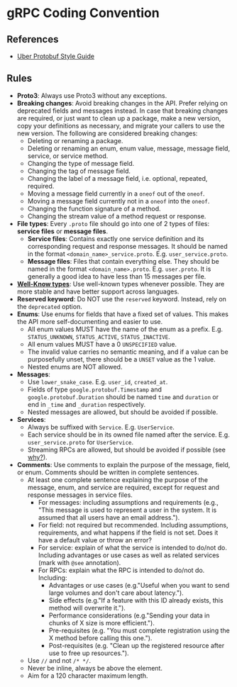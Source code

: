 # gRPC Coding Convention

## References

- [Uber Protobuf Style Guide](https://github.com/uber/prototool/blob/dev/style/README.md)

## Rules

- **Proto3**: Always use Proto3 without any exceptions.
- **Breaking changes**: Avoid breaking changes in the API. Prefer relying on deprecated fields and messages
  instead. In case that breaking changes are required, or just want to clean up a package, make a new version, copy
  your definitions as necessary, and migrate your callers to use the new version. The following are considered breaking
  changes:
    - Deleting or renaming a package.
    - Deleting or renaming an enum, enum value, message, message field, service, or service method.
    - Changing the type of message field.
    - Changing the tag of message field.
    - Changing the label of a message field, i.e. optional, repeated, required.
    - Moving a message field currently in a `oneof` out of the `oneof`.
    - Moving a message field currently not in a `oneof` into the `oneof`.
    - Changing the function signature of a method.
    - Changing the stream value of a method request or response.
- **File types**: Every `.proto` file should go into one of 2 types of files: **service files** or **message files**.
    - **Service files**: Contains exactly one service definition and its corresponding request and response messages. It
      should be named in the format `<domain_name>_service.proto`. E.g. `user_service.proto`.
    - **Message files**: Files that contain everything else. They should be named in the format `<domain_name>.proto`.
      E.g. `user.proto`. It is generally a good idea to have less than 15 messages per file.
- **[Well-Know types](https://developers.google.com/protocol-buffers/docs/reference/google.protobuf)**: Use well-known
  types whenever possible. They are more stable and have better support across languages.
- **Reserved keyword**: Do NOT use the `reserved` keyword. Instead, rely on the `deprecated` option.
- **Enums**: Use enums for fields that have a fixed set of values. This makes the API more self-documenting and easier
  to use.
    - All enum values MUST have the name of the enum as a prefix.
      E.g. `STATUS_UNKNOWN`, `STATUS_ACTIVE`, `STATUS_INACTIVE`.
    - All enum values MUST have a 0 `UNSPECIFIED` value.
    - The invalid value carries no semantic meaning, and if a value can be purposefully unset, there should be
      a `UNSET` value as the 1 value.
    - Nested enums are NOT allowed.
- **Messages**:
    - Use `lower_snake_case`. E.g. `user_id`, `created_at`.
    - Fields of type `google.protobuf.Timestamp` and `google.protobuf.Duration` should be named `time`
      and `duration` or end in `_time` and `_duration` respectively.
    - Nested messages are allowed, but should be avoided if possible.
- **Services**:
    - Always be suffixed with `Service`. E.g. `UserService`.
    - Each service should be in its owned file named after the service. E.g. `user_service.proto` for `UserService`.
    - Streaming RPCs are allowed, but should be avoided if possible (see
      [why?](https://github.com/uber/prototool/blob/dev/style/README.md#streaming-rpcs)).
- **Comments**: Use comments to explain the purpose of the message, field, or enum. Comments should be written in
  complete sentences.
    - At least one complete sentence explaining the purpose of the message, enum, and service are required, except
      for request and response messages in service files.
        - For messages: including assumptions and requirements (e.g., "This message is used to represent a user in the
          system. It is assumed that all users have an email address.").
        - For field: not required but recommended. Including assumptions, requirements, and what happens if the field
          is not set. Does it have a default value or throw an error?
        - For service: explain of what the service is intended to do/not do. Including advantages or use cases as well
          as related services (mark with `@see` annotation).
        - For RPCs: explain what the RPC is intended to do/not do. Including:
            - Advantages or use cases (e.g."Useful when you want to send large volumes and don't care about latency.").
            - Side effects (e.g."If a feature with this ID already exists, this method will overwrite it.").
            - Performance considerations (e.g."Sending your data in chunks of X size is more efficient.").
            - Pre-requisites (e.g. "You must complete registration using the X method before calling this one.").
            - Post-requisites (e.g. "Clean up the registered resource after use to free up resources.").
    - Use `//` and not `/* */`.
    - Never be inline, always be above the element.
    - Aim for a 120 character maximum length.
